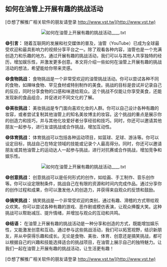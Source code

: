 ## **如何在油管上开展有趣的挑战活动**

[😍想了解推广相关软件的朋友请登录 http://www.vst.tw](http://www.vst.tw)

 <center><img src="https://vst.tw/MP4/tuiguang/png/0.png" alt="如何在油管上开展有趣的挑战活动____.txt"></center>

**😄引言：**
随着互联网的发展和社交媒体的普及，油管（YouTube）已成为全球最受欢迎和最具影响力的视频分享平台之一。除了观看各种内容，油管也是一个充满创造力和乐趣的地方。通过开展有趣的挑战活动，我们可以与其他人共享独特的经历，增加娱乐性，并激发更多创意。本文将介绍一些如何在油管上开展有趣的挑战活动的想法，希望能给你带来灵感。

**😄食物挑战：**
食物挑战是一个非常受欢迎的油管挑战活动。你可以尝试各种不同的食物，如辣味食物、罕见食材或特别制作的美食。挑战的目标是尝试并记录自己的反应，同时分享食物的口感和味道给观众。这个挑战不仅能让你享受美食，还能发现新的食品组合，并促进对不同文化的了解。

**😄美妆挑战：**
美妆挑战是专门面向喜欢化妆的人群。你可以自己设计各种有趣的妆容，或者尝试复制其他油管上的知名美妆博主的妆容。这个挑战的重点是展示你的创造力和技巧，并与其他化妆爱好者分享经验和技巧。同时，你还可以邀请其他朋友一起参与，进行友谊挑战或合作挑战，增加互动性。

**😄体育挑战：**
体育挑战可以包括各种运动项目，如篮球、足球、游泳等。你可以设定目标，挑战自己在特定领域的技能或记录个人最高得分。同时，你还可以邀请朋友或其他油管上的运动达人一起参与挑战，进行对抗赛或合作挑战，增加竞争和娱乐性。

 <center><img src="https://vst.tw/MP4/tuiguang/png/4.png" alt="如何在油管上开展有趣的挑战活动____.txt"></center>

**😄创意挑战：**
创意挑战可以是任何形式的创作，如绘画、手工制作、音乐创作等。你可以设定限制条件，挑战自己在有限的资源和时间内完成作品。通过分享你的创作过程和成果，你可以激发他人的创造力，并获得来自观众的反馈和鼓励。

**😄搞笑挑战：**
搞笑挑战是一个非常受欢迎的类别，通过有趣、滑稽的方式带给观众欢笑。你可以尝试各种有趣的游戏、恶作剧或模仿表演，让观众捧腹大笑。这种挑战可以帮助减压、提升情绪，并增加与观众的互动和共鸣。

**😄结语：**
在油管上开展有趣的挑战活动是一种分享和创造的方式，既能增加娱乐性，又能激发创意和互动。通过参与这些挑战活动，我们可以拓宽视野，结识新朋友，并从中获得乐趣和成长。无论是食物、美妆、体育、创意还是搞笑挑战，都可以根据自己的兴趣和技能选择适合的挑战项目，在油管上展示自己的独特魅力。让我们一起在油管上开展有趣的挑战活动，让生活更有趣！

[😍想了解推广相关软件的朋友请登录 http://www.vst.tw](http://www.vst.tw)



